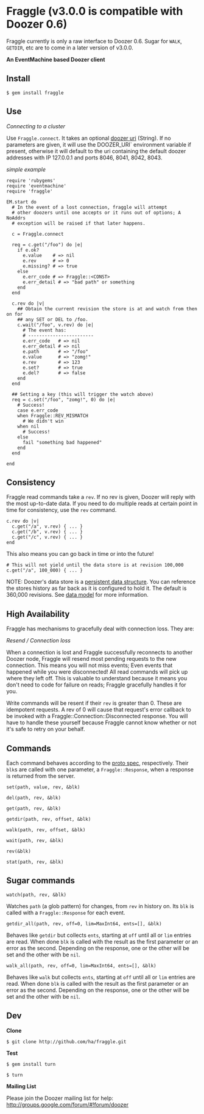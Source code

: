 # Fraggle (v3.0.0 is compatible with Doozer 0.6)

Fraggle currently is only a raw interface to Doozer 0.6.
Sugar for `WALK`, `GETDIR`, etc are to come in a later version of v3.0.0.

**An EventMachine based Doozer client**

## Install

    $ gem install fraggle

## Use

*Connecting to a cluster*

Use `Fraggle.connect`.  It takes an optional [doozer uri][] (String).  If no
parameters are given, it will use the DOOZER_URI` environment variable if
present, otherwise it will default to the uri containing the default doozer
addresses with IP 127.0.0.1 and ports 8046, 8041, 8042, 8043.

*simple example*

    require 'rubygems'
    require 'eventmachine'
    require 'fraggle'

    EM.start do
      # In the event of a lost connection, fraggle will attempt
      # other doozers until one accepts or it runs out of options; A NoAddrs
      # exception will be raised if that later happens.

      c = Fraggle.connect

      req = c.get("/foo") do |e|
        if e.ok?
          e.value    # => nil
          e.rev      # => 0
          e.missing? # => true
        else
          e.err_code # => Fraggle::<CONST>
          e.err_detail # => "bad path" or something
        end
      end

      c.rev do |v|
        ## Obtain the current revision the store is at and watch from then on for
        ## any SET or DEL to /foo.
        c.wait("/foo", v.rev) do |e|
          # The event has:
          # ------------------------
          e.err_code   # => nil
          e.err_detail # => nil
          e.path       # => "/foo"
          e.value      # => "zomg!"
          e.rev        # => 123
          e.set?       # => true
          e.del?       # => false
        end
      end

      ## Setting a key (this will trigger the watch above)
      req = c.set("/foo", "zomg!", 0) do |e|
        # Success!
        case e.err_code
        when Fraggle::REV_MISMATCH
          # We didn't win
        when nil
          # Success!
        else
          fail "something bad happened"
        end
      end

    end

## Consistency

Fraggle read commands take a `rev`.  If no rev is given, Doozer will reply with
the most up-to-date data.   If you need to do multiple reads at certain
point in time for consistency, use the `rev` command.

    c.rev do |v|
      c.get("/a", v.rev) { ... }
      c.get("/b", v.rev) { ... }
      c.get("/c", v.rev) { ... }
    end

This also means you can go back in time or into the future!

    # This will not yield until the data store is at revision 100,000
    c.get("/a", 100_000) { ... }

NOTE:  Doozer's data store is a [persistent data structure][pd].  You can reference the
stores history as far back as it is configured to hold it.  The default is
360,000 revisions.  See [data model][] for more information.

## High Availability

  Fraggle has mechanisms to gracefully deal with connection loss.  They are:

*Resend / Connection loss*

  When a connection is lost and Fraggle successfully reconnects to another
  Doozer node, Fraggle will resend most pending requests to the new connection.
  This means you will not miss events; Even events that happened while you were
  disconnected!  All read commands will pick up where they left off.  This is
  valuable to understand because it means you don't need to code for failure on
  reads; Fraggle gracefully handles it for you.

  Write commands will be resent if their `rev` is greater than 0.  These are
  idempotent requests.  A rev of 0 will cause that request's error
  callback to be invoked with a Fraggle::Connection::Disconnected response.
  You will have to handle these yourself because Fraggle cannot know whether or
  not it's safe to retry on your behalf.

## Commands

Each command behaves according to the [proto spec][], respectively.
Their `blk`s are called with one parameter, a `Fraggle::Response`, when a response is
returned from the server.

`set(path, value, rev, &blk)`

`del(path, rev, &blk)`

`get(path, rev, &blk)`

`getdir(path, rev, offset, &blk)`

`walk(path, rev, offset, &blk)`

`wait(path, rev, &blk)`

`rev(&blk)`

`stat(path, rev, &blk)`

## Sugar commands

`watch(path, rev, &blk)`

Watches `path` (a glob pattern) for changes, from `rev` in history on.  Its
`blk` is called with a `Fraggle::Response` for each event.

`getdir_all(path, rev, off=0, lim=MaxInt64, ents=[], &blk)`

Behaves like `getdir` but collects `ents`, starting at `off` until all or `lim`
entries are read. When done `blk` is called with the result as the first
parameter or an error as the second.  Depending on the response, one or the
other will be set and the other with be `nil`.

`walk_all(path, rev, off=0, lim=MaxInt64, ents=[], &blk)`

Behaves like `walk` but collects `ents`, starting at `off` until all or `lim`
entries are read. When done `blk` is called with the result as the first
parameter or an error as the second.  Depending on the response, one or the
other will be set and the other with be `nil`.

## Dev

**Clone**

    $ git clone http://github.com/ha/fraggle.git

**Test**

    $ gem install turn

    $ turn

**Mailing List**

Please join the Doozer mailing list for help:
http://groups.google.com/forum/#!forum/doozer

[data model]: https://github.com/ha/doozerd/blob/master/doc/data-model.md
[doozer uri]: https://github.com/ha/doozerd/blob/master/doc/uri.md
[proto spec]: https://github.com/ha/doozerd/blob/master/doc/proto.md
[pd]: http://en.wikipedia.org/wiki/Persistent_data_structure
